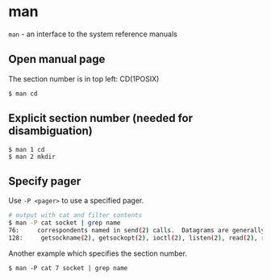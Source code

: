 # man

`man` - an interface to the system reference manuals

## Open manual page
The section number is in top left: CD(1POSIX)
```
$ man cd
```

## Explicit section number (needed for disambiguation)
```
$ man 1 cd
$ man 2 mkdir
```

## Specify pager
Use `-P <pager>` to use a specified pager.

```bash
# output with cat and filter contents
$ man -P cat socket | grep name
76:     correspondents named in send(2) calls.  Datagrams are generally received
128:     getsockname(2), getsockopt(2), ioctl(2), listen(2), read(2), recv(2),
```

Another example which specifies the section number.
```
$ man -P cat 7 socket | grep name
```
